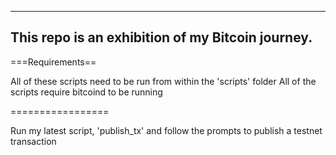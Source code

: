 -----------------------------------------------------------------------
This repo is an exhibition of my Bitcoin journey.
-----------------------------------------------------------------------

===Requirements==

 All of these scripts need to be run from within the 'scripts' folder
 All of the scripts require bitcoind to be running

=================

Run my latest script, 'publish_tx' and follow the prompts to publish
a testnet transaction
